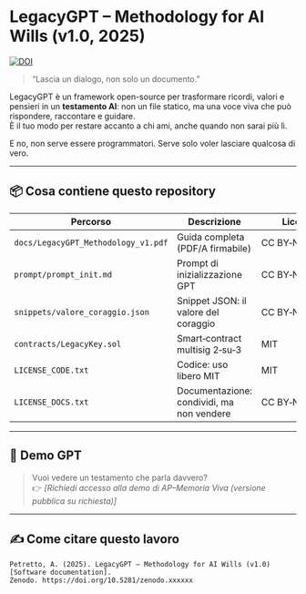 # LegacyGPT – Methodology for AI Wills (v1.0, 2025)
[![DOI](https://zenodo.org/badge/DOI/10.5281/zenodo.15338052.svg)](https://doi.org/10.5281/zenodo.15338052)

> “Lascia un dialogo, non solo un documento.”

LegacyGPT è un framework open-source per trasformare ricordi, valori e pensieri in un **testamento AI**: non un file statico, ma una voce viva che può rispondere, raccontare e guidare.  
È il tuo modo per restare accanto a chi ami, anche quando non sarai più lì.

E no, non serve essere programmatori. Serve solo voler lasciare qualcosa di vero.

---

## 📦 Cosa contiene questo repository

| Percorso | Descrizione | Licenza |
|----------|-------------|---------|
| `docs/LegacyGPT_Methodology_v1.pdf` | Guida completa (PDF/A firmabile) | CC BY‑NC‑SA 4.0 |
| `prompt/prompt_init.md` | Prompt di inizializzazione GPT | CC BY‑NC‑SA 4.0 |
| `snippets/valore_coraggio.json` | Snippet JSON: il valore del coraggio | CC BY‑NC‑SA 4.0 |
| `contracts/LegacyKey.sol` | Smart‑contract multisig 2‑su‑3 | MIT |
| `LICENSE_CODE.txt` | Codice: uso libero MIT | MIT |
| `LICENSE_DOCS.txt` | Documentazione: condividi, ma non vendere | CC BY‑NC‑SA 4.0 |

---

## 💬 Demo GPT
> Vuoi vedere un testamento che parla davvero?  
> 👉 *[Richiedi accesso alla demo di AP–Memoria Viva (versione pubblica su richiesta)]*

---

## ✍️ Come citare questo lavoro

```text
Petretto, A. (2025). LegacyGPT — Methodology for AI Wills (v1.0) [Software documentation].
Zenodo. https://doi.org/10.5281/zenodo.xxxxxx
